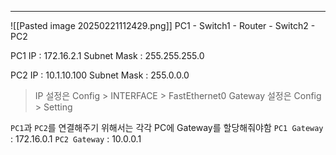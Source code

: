 
---
![[Pasted image 20250221112429.png]]
PC1 - Switch1 - Router - Switch2 - PC2

PC1
IP : 172.16.2.1
Subnet Mask : 255.255.255.0

PC2
IP : 10.1.10.100
Subnet Mask : 255.0.0.0 

> IP 설정은 Config > INTERFACE > FastEthernet0
> Gateway 설정은 Config > Setting

`PC1`과 `PC2`를 연결해주기 위해서는 각각 PC에 Gateway를 할당해줘야함
`PC1 Gateway` : 172.16.0.1
`PC2 Gateway` : 10.0.0.1